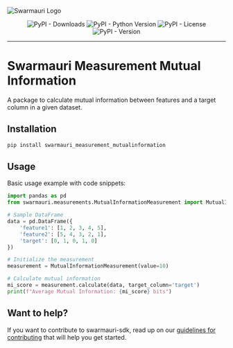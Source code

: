 ![Swarmauri Logo](https://res.cloudinary.com/dbjmpekvl/image/upload/v1730099724/Swarmauri-logo-lockup-2048x757_hww01w.png)

<div align="center">

![PyPI - Downloads](https://img.shields.io/pypi/dm/swarmauri_measurement_mutualinformation)
![PyPI - Python Version](https://img.shields.io/pypi/pyversions/swarmauri_measurement_mutualinformation)
![PyPI - License](https://img.shields.io/pypi/l/swarmauri_measurement_mutualinformation)
![PyPI - Version](https://img.shields.io/pypi/v/swarmauri_measurement_mutualinformation?label=swarmauri_measurement_mutualinformation&color=green)

</div>

---

# Swarmauri Measurement Mutual Information

A package to calculate mutual information between features and a target column in a given dataset.

## Installation

```bash
pip install swarmauri_measurement_mutualinformation
```

## Usage

Basic usage example with code snippets:

```python
import pandas as pd
from swarmauri.measurements.MutualInformationMeasurement import MutualInformationMeasurement

# Sample DataFrame
data = pd.DataFrame({
    'feature1': [1, 2, 3, 4, 5],
    'feature2': [5, 4, 3, 2, 1],
    'target': [0, 1, 0, 1, 0]
})

# Initialize the measurement
measurement = MutualInformationMeasurement(value=10)

# Calculate mutual information
mi_score = measurement.calculate(data, target_column='target')
print(f"Average Mutual Information: {mi_score} bits")
```

## Want to help?

If you want to contribute to swarmauri-sdk, read up on our [guidelines for contributing](https://github.com/swarmauri/swarmauri-sdk/blob/master/contributing.md) that will help you get started.
